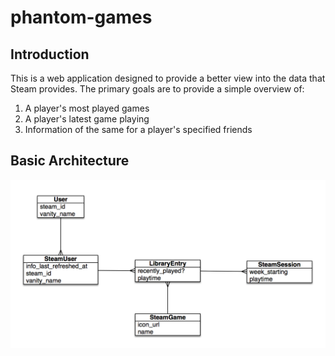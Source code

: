 # phantom-games

## Introduction

This is a web application designed to provide a better view into the data that Steam provides.  The primary goals are to provide a simple overview of:

1. A player's most played games
1. A player's latest game playing
1. Information of the same for a player's specified friends

## Basic Architecture

![Object Graph](/docs/object-graph.png "Object Graph")
